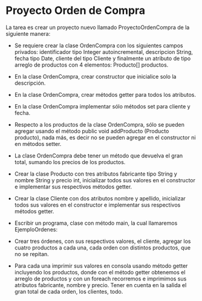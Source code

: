# Proyecto Orden de Compra
La tarea es crear un proyecto nuevo llamado ProyectoOrdenCompra de la siguiente manera:

* Se requiere crear la clase OrdenCompra con los siguientes campos privados: identificador tipo Integer autoincremental, descripcion String, fecha tipo Date, cliente del tipo Cliente y finalmente un atributo de tipo arreglo de productos con 4 elementos: Producto[] productos.

* En la clase OrdenCompra, crear constructor que inicialice solo la descripción.

* En la clase OrdenCompra, crear métodos getter para todos los atributos.

* En la clase OrdenCompra implementar sólo métodos set para cliente y fecha.

* Respecto a los productos de la clase OrdenCompra, sólo se pueden agregar usando el método public void addProducto (Producto producto), nada más, es decir no se pueden agregar en el constructor ni en métodos setter.

* La clase OrdenCompra debe tener un método que devuelva el gran total, sumando los precios de los productos.

* Crear la clase Producto con tres atributos fabricante tipo String y nombre String y precio int, inicializar todos sus valores en el constructor e implementar sus respectivos métodos getter.

* Crear la clase Cliente con dos atributos nombre y apellido, inicializar todos sus valores en el constructor e implementar sus respectivos métodos getter.

* Escribir un programa, clase con método main, la cual llamaremos EjemploOrdenes:

* Crear tres órdenes, con sus respectivos valores, el cliente, agregar los cuatro productos a cada una, cada orden con distintos productos, que no se repitan.

* Para cada una imprimir sus valores en consola usando método getter incluyendo los productos, donde con el método getter obtenemos el arreglo de productos y con un foreach recorremos e imprimimos sus atributos fabricante, nombre y precio. Tener en cuenta en la salida el gran total de cada orden, los clientes, todo.